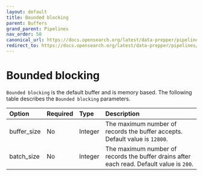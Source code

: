 ```yaml
---
layout: default
title: Bounded blocking
parent: Buffers
grand_parent: Pipelines
nav_order: 50
canonical_url: https://docs.opensearch.org/latest/data-prepper/pipelines/configuration/buffers/bounded-blocking/
redirect_to: https://docs.opensearch.org/latest/data-prepper/pipelines/configuration/buffers/bounded-blocking/
---
```


# Bounded blocking

`Bounded blocking` is the default buffer and is memory based. The following table describes the `Bounded blocking` parameters.

Option | Required | Type | Description
:--- | :--- | :--- | :---
buffer_size | No | Integer | The maximum number of records the buffer accepts. Default value is `12800`.
batch_size | No | Integer | The maximum number of records the buffer drains after each read. Default value is `200`.
